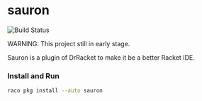 # sauron

![Build Status](https://github.com/racket-tw/sauron/workflows/Racket/badge.svg?branch=master)

WARNING: This project still in early stage.

Sauron is a plugin of DrRacket to make it be a better Racket IDE.

### Install and Run

```sh
raco pkg install --auto sauron
```
